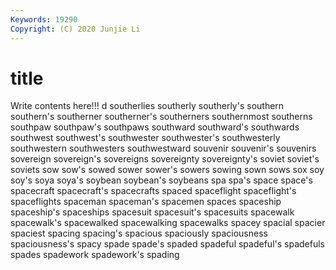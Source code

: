 ```yaml
---
Keywords: 19290
Copyright: (C) 2020 Junjie Li
---
```


# title

Write contents here!!!
d 
southerlies 
southerly 
southerly's 
southern 
southern's 
southerner 
southerner's 
southerners 
southernmost
southerns 
southpaw 
southpaw's 
southpaws 
southward 
southward's 
southwards 
southwest 
southwest's 
southwester
southwester's 
southwesterly 
southwestern 
southwesters 
southwestward 
souvenir 
souvenir's 
souvenirs 
sovereign 
sovereign's
sovereigns 
sovereignty 
sovereignty's 
soviet 
soviet's 
soviets 
sow 
sow's 
sowed 
sower
sower's 
sowers 
sowing 
sown 
sows 
sox 
soy 
soy's 
soya 
soya's
soybean 
soybean's 
soybeans 
spa 
spa's 
space 
space's 
spacecraft 
spacecraft's 
spacecrafts
spaced 
spaceflight 
spaceflight's 
spaceflights 
spaceman 
spaceman's 
spacemen 
spaces 
spaceship 
spaceship's
spaceships 
spacesuit 
spacesuit's 
spacesuits 
spacewalk 
spacewalk's 
spacewalked 
spacewalking 
spacewalks 
spacey
spacial 
spacier 
spaciest 
spacing 
spacing's 
spacious 
spaciously 
spaciousness 
spaciousness's 
spacy
spade 
spade's 
spaded 
spadeful 
spadeful's 
spadefuls 
spades 
spadework 
spadework's 
spading
